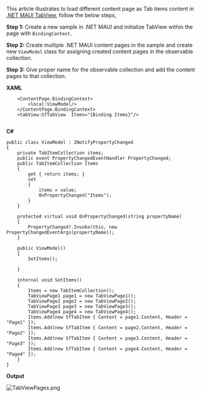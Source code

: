 This article illustrates to load different content page as Tab items content in [.NET MAUI TabView](https://www.syncfusion.com/maui-controls/maui-tab-view), follow the below steps,

**Step 1:** Create a new sample in .NET MAUI and initialize TabView within the page with `BindingContext`.

**Step 2:** Create multiple .NET MAUI content pages in the sample and create new `ViewModel` class for assigning created content pages in the observable collection.

**Step 3:** Give proper name for the observable collection and add the content pages to that collection.

**XAML**
```
    <ContentPage.BindingContext>
        <local:ViewModel/>
    </ContentPage.BindingContext>
    <tabView:SfTabView  Items="{Binding Items}"/>
    
```
**C#**

```
public class ViewModel : INotifyPropertyChanged
{
    private TabItemCollection items;
    public event PropertyChangedEventHandler PropertyChanged;
    public TabItemCollection Items
    {
        get { return items; }
        set
        {
            items = value;
            OnPropertyChanged("Items");
        }
    }

    protected virtual void OnPropertyChanged(string propertyName)
    {
        PropertyChanged?.Invoke(this, new PropertyChangedEventArgs(propertyName));
    }

    public ViewModel()
    {
        SetItems();

    }

    internal void SetItems()
    {
        Items = new TabItemCollection();
        TabViewPage1 page1 = new TabViewPage1();
        TabViewPage2 page2 = new TabViewPage2();
        TabViewPage3 page3 = new TabViewPage3();
        TabViewPage4 page4 = new TabViewPage4();
        Items.Add(new SfTabItem { Content = page1.Content, Header = "Page1" });
        Items.Add(new SfTabItem { Content = page2.Content, Header = "Page2" });
        Items.Add(new SfTabItem { Content = page3.Content, Header = "Page3" });
        Items.Add(new SfTabItem { Content = page4.Content, Header = "Page4" });
    }
}
```
**Output**

![TabViewPages.png](https://support.bolddesk.com/kb/agent/attachment/article/13619/inline?token=eyJhbGciOiJodHRwOi8vd3d3LnczLm9yZy8yMDAxLzA0L3htbGRzaWctbW9yZSNobWFjLXNoYTI1NiIsInR5cCI6IkpXVCJ9.eyJpZCI6IjEwNTU5Iiwib3JnaWQiOiIzIiwiaXNzIjoic3VwcG9ydC5ib2xkZGVzay5jb20ifQ.UAU0WqpCG6PimR7gKydxiUQCrsGYjXL6xtDTT8zzhN4)
